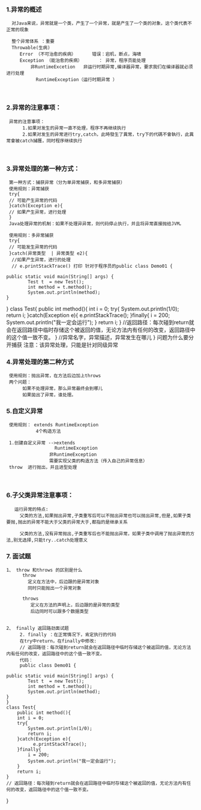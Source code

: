 ### 1.异常的概述
      对Java来说，异常就是一个类，产生了一个异常，就是产生了一个类的对象，这个类代表不正常的现象
      
      整个异常体系 ：重要
      Throwable(生病)
         Error （不可治愈的疾病）      错误：宕机，断点，海啸
         Exception （能治愈的疾病）      ： 异常，程序员能处理
             非RuntimeExcetion   非运行时期异常,编译器异常，要求我们在编译器就必须进行处理
               RuntimeException（运行时期异常 ）


​      
### 2.异常的注意事项：

     异常的注意事项： 
          1.如果对发生的异常一直不处理，程序不再继续执行
          2.如果对发生的异常进行try,catch，此時發生了異常，try下的代碼不會執行，此異常會被catch捕獲，同时程序继续执行


​    
### 3.异常处理的第一种方式：

     第一种方式：捕获异常（分为单异常捕获，和多异常捕获）
     使用规则：异常捕获
     try{
     // 可能产生异常的代码
     }catch(Exception e){
     // 如果产生异常，进行处理
     }
     Java处理异常的机制：如果不处理异异常，则代码停止执行，并且将异常直接抛给JVM。
     
     使用规则：多异常捕获
     try{
     // 可能发生异常的代码
     }catch(异常类型  | 异常类型 e2){
      //如果产生异常，进行的处理
      // e.printStackTrace() 打印 针对于程序员的public class Demo01 {
    
    public static void main(String[] args) {
            Test t  = new Test();
            int method = t.method();
            System.out.println(method);
    }
}
class Test{
	public int method(){
		int i = 0;
        try{
           	System.out.println(1/0);
        	return i;
        }catch(Exception e){
        	  e.printStackTrace();
        }finally{
        	i = 200;
        	System.out.println("我一定会运行");
        }
		return i;
	}
	//返回路径：每次碰到return就会在返回路径中临时存储这个被返回的值，无论方法内有任何的改变，返回路径中的这个值一致不变。
}
       //异常名字，异常描述，异常发生在哪儿 
     }
     问题为什么要分开捕获
     注意：该异常处理，只能是针对同级异常

### 4.异常处理的第二种方式 

     使用规则：抛出异常，在方法后边加上throws
     两个问题：
          如果不处理异常，那么异常最终会到哪儿
          如果拋出了异常，谁处理。



### 5.自定义异常

     使用规则： extends RuntimeException
               4个构造方法
    
     1.创建自定义异常 -->extends 
                      RuntimeException
                    非RuntimeException
                    需要实现父类的构造方法（传入自己的异常信息）
     throw  进行抛出，并且进型处理


​        
### 6.子父类异常注意事项：
       运行异常的特点:
         父类的方法,如果抛出异常,子类重写后可以不抛出异常也可以抛出异常,但是,如果子类要抛,抛出的异常不能大于父类的异常大于,都指的是继承关系
          
         父类的方法,没有异常抛出,子类重写后也不能抛出异常，如果子类中调用了抛出异常的方法,别无选择,只能try..catch处理意义


### 7. 面试题
    1、 throw 和throws 的区别是什么
          throw 
            定义在方法中，后边跟的是异常对象
            同时只能抛出一个异常对象
            
          throws 
             定义在方法的声明上，后边跟的是异常的类型
             后边同时可以跟多个数据类型


    2、 finally 返回路劲面试题
         2. finally ：在正常情况下，肯定执行的代码
         在try中return，在finally中修改:
         // 返回路径：每次碰到return就会在返回路径中临时存储这个被返回的值，无论方法内有任何的改变，返回路径中的这个值一致不变。
         代码：
         public class Demo01 {
    
    public static void main(String[] args) {
            Test t  = new Test();
            int method = t.method();
            System.out.println(method);
    }
    }
    class Test{
     	public int method(){
    	int i = 0;
        try{
           	System.out.println(1/0);
        	return i;
        }catch(Exception e){
        	  e.printStackTrace();
        }finally{
        	i = 200;
        	System.out.println("我一定会运行");
        }
    	return i;
    }
    // 返回路径：每次碰到return就会在返回路径中临时存储这个被返回的值，无论方法内有任何的改变，返回路径中的这个值一致不变。
}